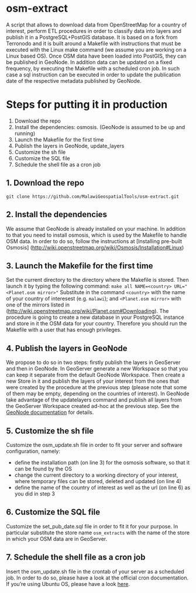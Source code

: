 # osm-extract
A script that allows to download data from OpenStreetMap for a country of interest, perform ETL procedures in order to classify data into layers and publish it in a PostgreSQL+PostGIS database.
It is based on a fork from Terronodo and it is built around a Makefile with instructions that must be executed with the Linux make command (we assume you are working on a Linux based OS).
Once OSM data have been loaded into PostGIS, they can be published in GeoNode. 
In addition data can be updated on a fixed frequency, by executing the Makefile with a scheduled cron job. In such case a sql instruction can be executed in order to update the publication date of the respective metadata published by GeoNode.

# Steps for putting it in production
1. Download the repo
2. Install the dependencies: osmosis. (GeoNode  is assumed to be up and running)
3. Launch the Makefile for the first time
4. Publish the layers in GeoNode, update_layers
5. Customize the sh file
6. Customize the SQL file 
7. Schedule the shell file as a cron job

## 1. Download the repo
`git clone https://github.com/MalawiGeospatialTools/osm-extract.git`

## 2. Install the dependencies
We assume that GeoNode is already installed on your machine.
In addition to that you need to install osmosis, which is used by the Makefile to handle OSM data.
In order to do so, follow the instructions at [Installing pre-built Osmosis] (http://wiki.openstreetmap.org/wiki/Osmosis/Installation#Linux)

## 3. Launch the Makefile for the first time
Set the current directory to the directory where the Makefile is stored.
Then launch it by typing the following command:
`make all NAME=<country> URL="<Planet.osm mirror>"`
Substitute in the command `<country>` with the name of your country of interesest (e.g. `malawi`); and `<Planet.osm mirror>` with one of the mirrors listed in (http://wiki.openstreetmap.org/wiki/Planet.osm#Downloading).
The procedure is going to create a new database in your PostgreSQL instance and store in it the OSM data for your country. Therefore you should run the Makefile with a user that has enough privileges.

## 4. Publish the layers in GeoNode
We propose to do so in two steps: firstly publish the layers in GeoServer and then in GeoNode. 
In GeoServer generate a new Workspace so that you can keep it separate from the default GeoNode Workspace. Then create a new Store in it and publish the layers of your interest from the ones that were created by the procedure at the previous step (please note that some of them may be empty, depending on the countries of interest).
In GeoNode take advantage of the updatelayers command and publish all layers from the GeoServer Workspace created ad-hoc at the previous step. See the [GeoNode documentation]( http://docs.geonode.org/en/master/tutorials/admin/admin_mgmt_commands/) for details.

## 5. Customize the sh file
Customize the osm_update.sh file in order to fit your server and software configuration, namely:
* define the installation path (on line 3) for the osmosis software, so that it can be found by the OS
* change the current directory to a working directory of your interest, where temporary files can be stored, deleted and updated (on line 4)
* define the name of the country of interest as well as the url (on line 6) as you did in step 3

## 6. Customize the SQL file
Customize the set_pub_date.sql file in order to fit it for your purpose. In particular substitute the store name `osm_extracts` with the name of the store in which your OSM data are in GeoServer.

## 7. Schedule the shell file as a cron job
Insert the osm_update.sh file in the crontab of your server as a scheduled job. In order to do so, please have a look at the official cron documentation. If you’re using Ubuntu OS, please have a look [here](https://help.ubuntu.com/community/CronHowto).

